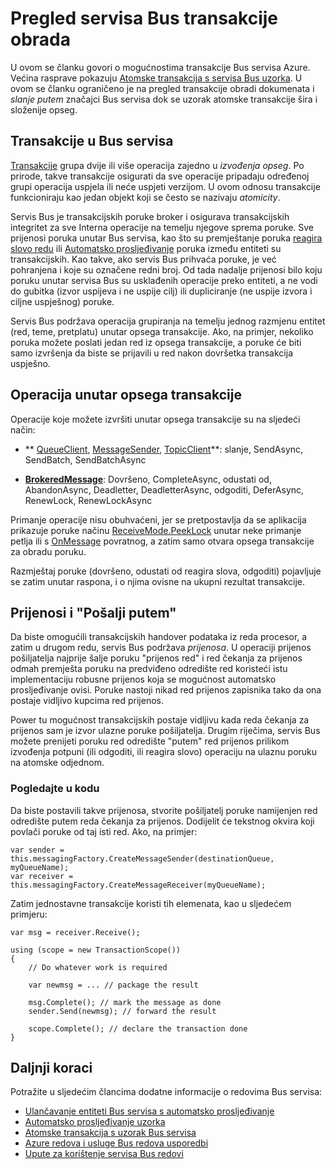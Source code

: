 <properties 
    pageTitle="Servis Bus transakcije | Microsoft Azure" 
    description="Pregled Bus servisa Azure atomske transakcije i slanje putem" 
    services="service-bus" 
    documentationCenter=".net" 
    authors="sethmanheim" 
    manager="timlt" 
    editor=""/>

<tags
    ms.service="service-bus"
    ms.devlang="na"
    ms.topic="article"
    ms.tgt_pltfrm="na"
    ms.workload="na" 
    ms.date="10/04/2016"
    ms.author="clemensv;sethm"/>

# <a name="overview-of-service-bus-transaction-processing"></a>Pregled servisa Bus transakcije obrada

U ovom se članku govori o mogućnostima transakcije Bus servisa Azure. Većina rasprave pokazuju [Atomske transakcija s servisa Bus uzorka](https://github.com/Azure-Samples/azure-servicebus-messaging-samples/tree/master/AtomicTransactions). U ovom se članku ograničeno je na pregled transakcije obradi dokumenata i *slanje putem* značajci Bus servisa dok se uzorak atomske transakcije šira i složenije opseg.

## <a name="transactions-in-service-bus"></a>Transakcije u Bus servisa

[Transakcije](https://github.com/Azure-Samples/azure-servicebus-messaging-samples/tree/master/AtomicTransactions#what-are-transactions) grupa dvije ili više operacija zajedno u *izvođenja opseg*. Po prirode, takve transakcije osigurati da sve operacije pripadaju određenoj grupi operacija uspjela ili neće uspjeti verzijom. U ovom odnosu transakcije funkcioniraju kao jedan objekt koji se često se nazivaju *atomicity*. 

Servis Bus je transakcijskih poruke broker i osigurava transakcijskih integritet za sve Interna operacije na temelju njegove sprema poruke. Sve prijenosi poruka unutar Bus servisa, kao što su premještanje poruka [reagira slovo redu](service-bus-dead-letter-queues.md) ili [Automatsko prosljeđivanje](service-bus-auto-forwarding.md) poruka između entiteti su transakcijskih. Kao takve, ako servis Bus prihvaća poruke, je već pohranjena i koje su označene redni broj. Od tada nadalje prijenosi bilo koju poruku unutar servisa Bus su usklađenih operacije preko entiteti, a ne vodi do gubitka (izvor uspijeva i ne uspije cilj) ili dupliciranje (ne uspije izvora i ciljne uspješnog) poruke.

Servis Bus podržava operacija grupiranja na temelju jednog razmjenu entitet (red, teme, pretplatu) unutar opsega transakcije. Ako, na primjer, nekoliko poruka možete poslati jedan red iz opsega transakcije, a poruke će biti samo izvršenja da biste se prijavili u red nakon dovršetka transakcija uspješno.

## <a name="operations-within-a-transaction-scope"></a>Operacija unutar opsega transakcije 

Operacije koje možete izvršiti unutar opsega transakcije su na sljedeći način:

- ** [QueueClient](https://msdn.microsoft.com/library/azure/microsoft.servicebus.messaging.queueclient.aspx), [MessageSender](https://msdn.microsoft.com/library/azure/microsoft.servicebus.messaging.messagesender.aspx), [TopicClient](https://msdn.microsoft.com/library/azure/microsoft.servicebus.messaging.topicclient.aspx)**: slanje, SendAsync, SendBatch, SendBatchAsync 

- **[BrokeredMessage](https://msdn.microsoft.com/library/azure/microsoft.servicebus.messaging.brokeredmessage.aspx)**: Dovršeno, CompleteAsync, odustati od, AbandonAsync, Deadletter, DeadletterAsync, odgoditi, DeferAsync, RenewLock, RenewLockAsync 

Primanje operacije nisu obuhvaćeni, jer se pretpostavlja da se aplikacija prikazuje poruke načinu [ReceiveMode.PeekLock](https://msdn.microsoft.com/library/azure/microsoft.servicebus.messaging.receivemode.aspx) unutar neke primanje petlja ili s [OnMessage](https://msdn.microsoft.com/library/azure/dn369601.aspx) povratnog, a zatim samo otvara opsega transakcije za obradu poruku.

Razmještaj poruke (dovršeno, odustati od reagira slova, odgoditi) pojavljuje se zatim unutar raspona, i o njima ovisne na ukupni rezultat transakcije.

## <a name="transfers-and-send-via"></a>Prijenosi i "Pošalji putem"

Da biste omogućili transakcijskih handover podataka iz reda procesor, a zatim u drugom redu, servis Bus podržava *prijenosa*. U operaciji prijenos pošiljatelja najprije šalje poruku "prijenos red" i red čekanja za prijenos odmah premješta poruku na predviđeno odredište red koristeći istu implementaciju robusne prijenos koja se mogućnost automatsko prosljeđivanje ovisi. Poruke nastoji nikad red prijenos zapisnika tako da ona postaje vidljivo kupcima red prijenos.

Power tu mogućnost transakcijskih postaje vidljivu kada reda čekanja za prijenos sam je izvor ulazne poruke pošiljatelja. Drugim riječima, servis Bus možete prenijeti poruku red odredište "putem" red prijenos prilikom izvođenja potpuni (ili odgoditi, ili reagira slovo) operaciju na ulaznu poruku na atomske odjednom. 

### <a name="see-it-in-code"></a>Pogledajte u kodu

Da biste postavili takve prijenosa, stvorite pošiljatelj poruke namijenjen red odredište putem reda čekanja za prijenos. Dodijelit će tekstnog okvira koji povlači poruke od taj isti red. Ako, na primjer:

```
var sender = this.messagingFactory.CreateMessageSender(destinationQueue, myQueueName);
var receiver = this.messagingFactory.CreateMessageReceiver(myQueueName);
```

Zatim jednostavne transakcije koristi tih elemenata, kao u sljedećem primjeru:

```
var msg = receiver.Receive();

using (scope = new TransactionScope())
{
    // Do whatever work is required 

    var newmsg = ... // package the result 

    msg.Complete(); // mark the message as done
    sender.Send(newmsg); // forward the result

    scope.Complete(); // declare the transaction done
} 
```

## <a name="next-steps"></a>Daljnji koraci

Potražite u sljedećim člancima dodatne informacije o redovima Bus servisa:

- [Ulančavanje entiteti Bus servisa s automatsko prosljeđivanje](service-bus-auto-forwarding.md)
- [Automatsko prosljeđivanje uzorka](https://github.com/Azure-Samples/azure-servicebus-messaging-samples/tree/master/AutoForward)
- [Atomske transakcija s uzorak Bus servisa](https://github.com/Azure-Samples/azure-servicebus-messaging-samples/tree/master/AtomicTransactions)
- [Azure redova i usluge Bus redova usporedbi](service-bus-azure-and-service-bus-queues-compared-contrasted.md)
- [Upute za korištenje servisa Bus redovi](service-bus-dotnet-get-started-with-queues.md)